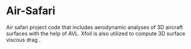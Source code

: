 # Air-Safari
Air safari project code that includes aerodynamic analyses of 3D aircraft surfaces with the help of AVL. Xfoil is also utilized to compute 3D  surface viscous drag .
